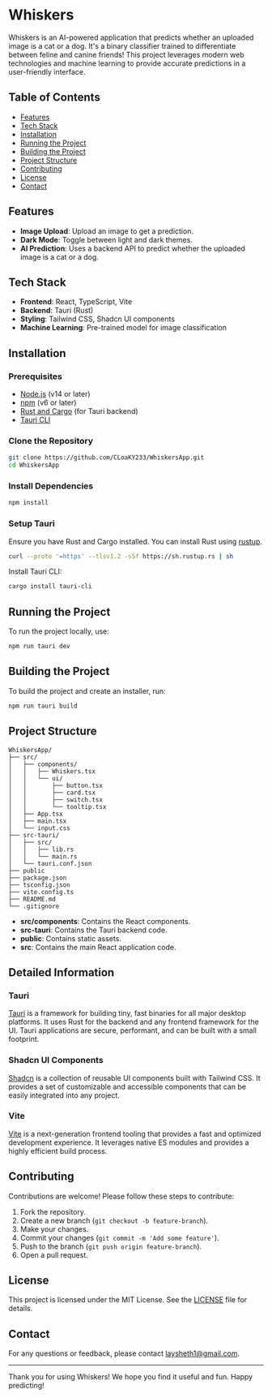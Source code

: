 # Whiskers

Whiskers is an AI-powered application that predicts whether an uploaded image is a cat or a dog. It's a binary classifier trained to differentiate between feline and canine friends! This project leverages modern web technologies and machine learning to provide accurate predictions in a user-friendly interface.

## Table of Contents

- [Features](#features)
- [Tech Stack](#tech-stack)
- [Installation](#installation)
- [Running the Project](#running-the-project)
- [Building the Project](#building-the-project)
- [Project Structure](#project-structure)
- [Contributing](#contributing)
- [License](#license)
- [Contact](#contact)

## Features

- **Image Upload**: Upload an image to get a prediction.
- **Dark Mode**: Toggle between light and dark themes.
- **AI Prediction**: Uses a backend API to predict whether the uploaded image is a cat or a dog.

## Tech Stack

- **Frontend**: React, TypeScript, Vite
- **Backend**: Tauri (Rust)
- **Styling**: Tailwind CSS, Shadcn UI components
- **Machine Learning**: Pre-trained model for image classification

## Installation

### Prerequisites

- [Node.js](https://nodejs.org/) (v14 or later)
- [npm](https://www.npmjs.com/) (v6 or later)
- [Rust and Cargo](https://www.rust-lang.org/tools/install) (for Tauri backend)
- [Tauri CLI](https://tauri.app/v1/guides/getting-started/prerequisites/)

### Clone the Repository

```bash
git clone https://github.com/CLoaKY233/WhiskersApp.git
cd WhiskersApp
```

### Install Dependencies

```bash
npm install
```

### Setup Tauri

Ensure you have Rust and Cargo installed. You can install Rust using [rustup](https://rustup.rs/).

```bash
curl --proto '=https' --tlsv1.2 -sSf https://sh.rustup.rs | sh
```

Install Tauri CLI:

```bash
cargo install tauri-cli
```

## Running the Project

To run the project locally, use:

```bash
npm run tauri dev
```

## Building the Project

To build the project and create an installer, run:

```bash
npm run tauri build
```

## Project Structure

```
WhiskersApp/
├── src/
│   ├── components/
│   │   ├── Whiskers.tsx
│   │   └── ui/
│   │       ├── button.tsx
│   │       ├── card.tsx
│   │       ├── switch.tsx
│   │       └── tooltip.tsx
│   ├── App.tsx
│   ├── main.tsx
│   └── input.css
├── src-tauri/
│   ├── src/
│   │   ├── lib.rs
│   │   └── main.rs
│   └── tauri.conf.json
├── public
├── package.json
├── tsconfig.json
├── vite.config.ts
├── README.md
└── .gitignore
```

- **src/components**: Contains the React components.
- **src-tauri**: Contains the Tauri backend code.
- **public**: Contains static assets.
- **src**: Contains the main React application code.

## Detailed Information

### Tauri

[Tauri](https://tauri.app/) is a framework for building tiny, fast binaries for all major desktop platforms. It uses Rust for the backend and any frontend framework for the UI. Tauri applications are secure, performant, and can be built with a small footprint.

### Shadcn UI Components

[Shadcn](https://shadcn.dev/) is a collection of reusable UI components built with Tailwind CSS. It provides a set of customizable and accessible components that can be easily integrated into any project.

### Vite

[Vite](https://vitejs.dev/) is a next-generation frontend tooling that provides a fast and optimized development experience. It leverages native ES modules and provides a highly efficient build process.

## Contributing

Contributions are welcome! Please follow these steps to contribute:

1. Fork the repository.
2. Create a new branch (`git checkout -b feature-branch`).
3. Make your changes.
4. Commit your changes (`git commit -m 'Add some feature'`).
5. Push to the branch (`git push origin feature-branch`).
6. Open a pull request.

## License

This project is licensed under the MIT License. See the [LICENSE](LICENSE) file for details.

## Contact

For any questions or feedback, please contact [laysheth1@gmail.com](mailto:laysheth1@gmail.com).

---

Thank you for using Whiskers! We hope you find it useful and fun. Happy predicting!
